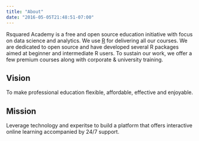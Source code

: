 ```yaml
---
title: "About"
date: "2016-05-05T21:48:51-07:00"
---
```



Rsquared Academy is a free and open source education initiative with focus on data science and analytics. We
use [R](http://r-project.org/) for delivering all our courses. We are dedicated to open source and have developed
several R packages aimed at beginner and intermediate R users. To sustain our work, we offer a few premium courses
along with corporate & university training.

## Vision

To make professional education flexible, affordable, effective and enjoyable.

## Mission

Leverage technology and experitse to build a platform that offers interactive online learning accompanied by 24/7 support.


